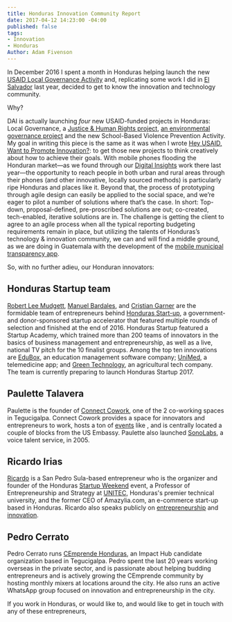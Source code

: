 ```yaml
---
title: Honduras Innovation Community Report
date: 2017-04-12 14:23:00 -04:00
published: false
tags:
- Innovation
- Honduras
Author: Adam Fivenson
---
```


In December 2016 I spent a month in Honduras helping launch the new [USAID Local Governance Activity](https://www.dai.com/our-work/projects/honduras-local-governance-activity-hlg) and, replicating some work I did in [El Salvador](https://dai-global-digital.com/innovation-and-entrepreneurship-in-el-salvador.html) last year, decided to get to know the innovation and technology community.

Why?

DAI is actually launching *four* new USAID-funded projects in Honduras: Local Governance, a [Justice & Human Rights project](https://www.dai.com/our-work/projects/honduras-justice-human-rights-and-security-strengthening-activity-jhrss), [an environmental governance project](https://www.dai.com/our-work/projects/honduras-ProParque-GEMA) and the new School-Based Violence Prevention Activity. My goal in writing this piece is the same as it was when I wrote [Hey USAID, Want to Promote Innovation?](https://dai-global-digital.com/hey-usaid-want-to-promote-innovation.html): to get those new projects to think creatively about how to achieve their goals. With mobile phones flooding the Honduran market—as we found through our [Digital Insights](https://dai-global-digital.com/honduras-digital-insights.html) work there last year—the opportunity to reach people in both urban and rural areas through their phones (and other innovative, locally sourced methods) is particularly ripe Honduras and places like it. Beyond that, the process of prototyping through agile design can easily be applied to the social space, and we’re eager to pilot a number of solutions where that’s the case. In short: Top-down, proposal-defined, pre-proscribed solutions are out; co-created, tech-enabled, iterative solutions are in. The challenge is getting the client to agree to an agile process when all the typical reporting budgeting requirements remain in place, but utilizing the talents of Honduras’s technology & innovation community, we can and will find a middle ground, as we are doing in Guatemala with the development of the [mobile municipal transparency app](https://dai-global-digital.com/citizen-centered-design-guatemala.html).

So, with no further adieu, our Honduran innovators:

<!--more-->

## Honduras Startup team

[Robert Lee Mudgett](https://www.linkedin.com/in/rmudgett/), [Manuel Bardales](https://www.linkedin.com/in/manuel-bardales-035b1745/), and [Cristian Garner](https://www.linkedin.com/in/crisgarner/) are the formidable team of entrepreneurs behind [Honduras Start-up](http://hondurastartup.com/), a government- and donor-sponsored startup accelerator that featured multiple rounds of selection and finished at the end of 2016. Honduras Startup featured a Startup Academy, which trained more than 200 teams of innovators in the basics of business management and entrepreneurship, as well as a live, national TV pitch for the 10 finalist groups. Among the top ten innovations are [EduBox](http://edu.boxhn.com/), an education management software company; [UniMed](https://www.facebook.com/unimedhn/), a telemedicine app; and [Green Technology](http://greentechnologyhn.com/site/), an agricultural tech company. The team is currently preparing to launch Honduras Startup 2017.

## Paulette Talavera

Paulette is the founder of [Connect Cowork](https://www.facebook.com/ConnectCowork/), one of the 2 co-working spaces in Tegucigalpa. Connect Cowork provides a space for innovators and entrepreneurs to work, hosts a ton of [events](https://www.facebook.com/pg/ConnectCowork/events/?ref=page_internal) like , and is centrally located a couple of blocks from the US Embassy. Paulette also launched [SonoLabs](https://www.facebook.com/sonolabs/), a voice talent service, in 2005.

## Ricardo Irias

[Ricardo](https://www.linkedin.com/in/ricardo-irias-86602311/) is a San Pedro Sula-based entrepreneur who is the organizer and founder of the Honduras [Startup Weekend](https://www.facebook.com/SWSanPedroSula/) event, a Professor of Entrepreneurship and Strategy at [UNITEC](http://www.unitec.edu/), Honduras's premier technical university, and the former CEO of Amazylia.com, an e-commerce start-up based in Honduras. Ricardo also speaks publicly on [entrepreneurship](https://www.linkedin.com/pulse/mi-charla-tedx-en-unitec-agrega-esto-tu-lista-my-talk-ricardo-irias) and [innovation](https://www.facebook.com/events/1660537300638878/permalink/1669352466424028/).

## Pedro Cerrato

Pedro Cerrato runs [CEmprende Honduras](https://www.facebook.com/cemprendehn/), an Impact Hub candidate organization based in Tegucigalpa. Pedro spent the last 20 years working overseas in the private sector, and is passionate about helping budding entrepreneurs and is actively growing the CEmprende community by hosting monthly mixers at locations around the city. He also runs an active WhatsApp group focused on innovation and entrepreneurship in the city.

If you work in Honduras, or would like to, and would like to get in touch with any of these entrepreneurs, 